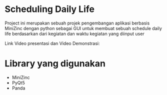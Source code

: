 # Scheduling Daily Life
Project ini merupakan sebuah projek pengembangan aplikasi berbasis MiniZinc dengan python sebagai GUI untuk membuat sebuah schedule daily life berdasarkan dari kegiatan dan waktu kegiatan yang diinput user

Link Video presentasi dan Video Demonstrasi:

# Library yang digunakan
- MiniZinc
- PyQt5
- Panda
